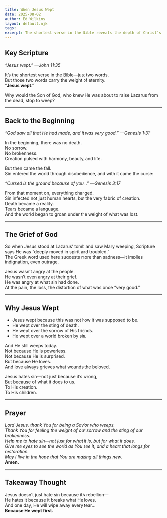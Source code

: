 ```yaml
---
title: When Jesus Wept
date: 2025-08-02
author: Ed Wilkins
layout: default.njk
tags:
excerpt: The shortest verse in the Bible reveals the depth of Christ’s love and grief over a broken world. Jesus wept—not out of weakness, but out of divine compassion.
---
```


## Key Scripture

_“Jesus wept.”_
_—John 11:35_

It’s the shortest verse in the Bible—just two words.  
But those two words carry the weight of eternity.  
**“Jesus wept.”**

Why would the Son of God, who knew He was about to raise Lazarus from the dead, stop to weep?

---

## Back to the Beginning

_“God saw all that He had made, and it was very good.”_
_—Genesis 1:31_

In the beginning, there was no death.  
No sorrow.  
No brokenness.  
Creation pulsed with harmony, beauty, and life.

But then came the fall.  
Sin entered the world through disobedience, and with it came the curse:

_“Cursed is the ground because of you…”_
_—Genesis 3:17_

From that moment on, everything changed.  
Sin infected not just human hearts, but the very fabric of creation.  
Death became a reality.  
Tears became a language.  
And the world began to groan under the weight of what was lost.

---

## The Grief of God

So when Jesus stood at Lazarus’ tomb and saw Mary weeping, Scripture says He was “deeply moved in spirit and troubled.”  
The Greek word used here suggests more than sadness—it implies indignation, even outrage.

Jesus wasn’t angry at the people.  
He wasn’t even angry at their grief.  
He was angry at what sin had done.  
At the pain, the loss, the distortion of what was once “very good.”

---

## Why Jesus Wept

- Jesus wept because this was not how it was supposed to be.
- He wept over the sting of death.
- He wept over the sorrow of His friends.
- He wept over a world broken by sin.

And He still weeps today.  
Not because He is powerless.  
Not because He is surprised.  
But because He loves.  
And love always grieves what wounds the beloved.

Jesus hates sin—not just because it’s wrong,  
But because of what it does to us.  
To His creation.  
To His children.

---

## Prayer

_Lord Jesus, thank You for being a Savior who weeps.  
Thank You for feeling the weight of our sorrow and the sting of our brokenness.  
Help me to hate sin—not just for what it is, but for what it does.  
Give me eyes to see the world as You see it, and a heart that longs for restoration.  
May I live in the hope that You are making all things new._  
**Amen.**

---

## Takeaway Thought

Jesus doesn’t just hate sin because it’s rebellion—  
He hates it because it breaks what He loves.  
And one day, He will wipe away every tear…  
**Because He wept first.**
